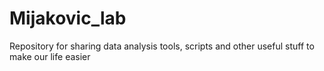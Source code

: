 # Mijakovic_lab
Repository for sharing data analysis tools, scripts and other useful stuff to make our life easier
